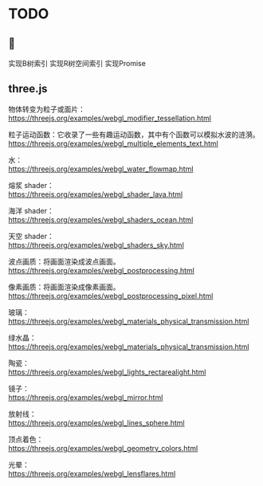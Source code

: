 # TODO

## 🤷‍
实现B树索引
实现R树空间索引
实现Promise

## three.js

物体转变为粒子或面片：  
https://threejs.org/examples/webgl_modifier_tessellation.html  
  
粒子运动函数：它收录了一些有趣运动函数，其中有个函数可以模拟水波的涟漪。 
https://threejs.org/examples/webgl_multiple_elements_text.html  

水：  
https://threejs.org/examples/webgl_water_flowmap.html  

熔浆 shader：  
https://threejs.org/examples/webgl_shader_lava.html  

海洋 shader：  
https://threejs.org/examples/webgl_shaders_ocean.html  

天空 shader：  
https://threejs.org/examples/webgl_shaders_sky.html  

波点画质：将画面渲染成波点画面。  
https://threejs.org/examples/webgl_postprocessing.html  

像素画质：将画面渲染成像素画面。  
https://threejs.org/examples/webgl_postprocessing_pixel.html  

玻璃：  
https://threejs.org/examples/webgl_materials_physical_transmission.html  

绿水晶：  
https://threejs.org/examples/webgl_materials_physical_transmission.html  

陶瓷：  
https://threejs.org/examples/webgl_lights_rectarealight.html  

镜子：  
https://threejs.org/examples/webgl_mirror.html  

放射线：  
https://threejs.org/examples/webgl_lines_sphere.html  


顶点着色：  
https://threejs.org/examples/webgl_geometry_colors.html  

光晕：  
https://threejs.org/examples/webgl_lensflares.html  

